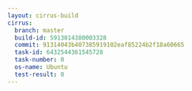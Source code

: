 ```yaml
---
layout: cirrus-build
cirrus:
  branch: master
  build-id: 5913014380003328
  commit: 91314043b407385919102eaf85224b2f18a60665
  task-id: 6432544361545728
  task-number: 0
  os-name: Ubuntu
  test-result: 0
---
```

